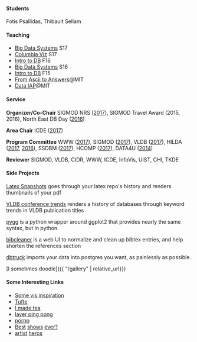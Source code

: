 #### Students

Fotis Psallidas, Thibault Sellam


#### Teaching

* [Big Data Systems](http://w4121.github.io/) S17
* [Columbia Viz](https://columbiaviz.github.io/) S17
* [Intro to DB](http://www.cs.columbia.edu/~coms4111/) F16
* [Big Data Systems](http://columbia.github.io/systems-bigdata-class/) S16
* [Intro to DB](http://www.cs.columbia.edu/~coms4111/) F15
* [From Ascii to Answers](http://db.csail.mit.edu/6.885/)@MIT 
* [Data IAP](dataiap.github.io)@MIT

#### Service

**Organizer/Co-Chair**    SIGMOD NRS ([2017](http://sigmod2017.org/new-researcher-symposium/)),
SIGMOD Travel Award (2015, 2016),
North East DB Day ([2016](http://mitdbg.github.io/nedbday/2016))   

**Area Chair**   ICDE ([2017](http://icde2017.sdsc.edu/))   

**Program Committee**   WWW ([2017](http://sigmod2017.org/)),
 SIGMOD ([2017](http://sigmod2017.org/)),
 VLDB ([2017](http://www.vldb.org/2017/)),
 HILDA ([2017](http://hilda.io/2017/), [2016](http://hilda.io/2016/)),
 SSDBM ([2017](http://ssdbm2017.eecs.northwestern.edu/)),
 HCOMP ([2017](http://www.humancomputation.com/2017/)),
 DATA4U ([2014](https://sites.google.com/site/data4u2014/))   
 
**Reviewer**   SIGMOD, VLDB, CIDR, WWW, ICDE, InfoVis, UIST, CHI, TKDE


#### Side Projects

[Latex Snapshots](http://www.github.com/sirrice/latexsnapshots) goes through your latex repo's history and renders thumbnails of your pdf   

[VLDB conference trends](http://eugenewu.net/vldbtrends/) renders a history of databases through keyword trends in VLDB publication titles   

[pygg](http://www.github.com/sirrice/pygg) is a python wrapper around ggplot2 that provides nearly the same syntax, but in python.   

[bibcleaner](https://github.com/sirrice/bibcleaner) is a web UI to normalize and clean up bibtex entries, and help shorten the references section

[dbtruck](https://github.com/sirrice/dbtruck) imports your data into postgres you want, as painlessly as possible.

[I sometimes doodle]({{ "/gallery" | relative_url}})

#### Some Interesting Links

* [Some vis inspiration](./d3gallery.html)
* [Tufte](http://www.edwardtufte.com)
* [I made tea](http://www.telescopictext.com/)
* [layer ping pong](http://eugenewu.net/layerpp.html)
* [pornp](http://www.pantsornopants.com)
* [Be](http://en.wikipedia.org/wiki/Adventure_Time)[st](https://en.m.wikipedia.org/wiki/Archer_(TV_series))
  [shows](http://www.adultswim.com/videos/rick-and-morty/pilot/)
  [ever?](http://en.wikipedia.org/wiki/Teen_Titans_(TV_series))
* [ar](http://juliakuo.com/my-work/concert-posters/)[ti](http://helllllen.org/)[st](http://magicalgametime.com)
  [h](http://www.tomgauld.com/)[e](http://themonsterproject.org/)[ro](http://www.danmccarthy.org/)[s](http://sunbakerey.tumblr.com/)


